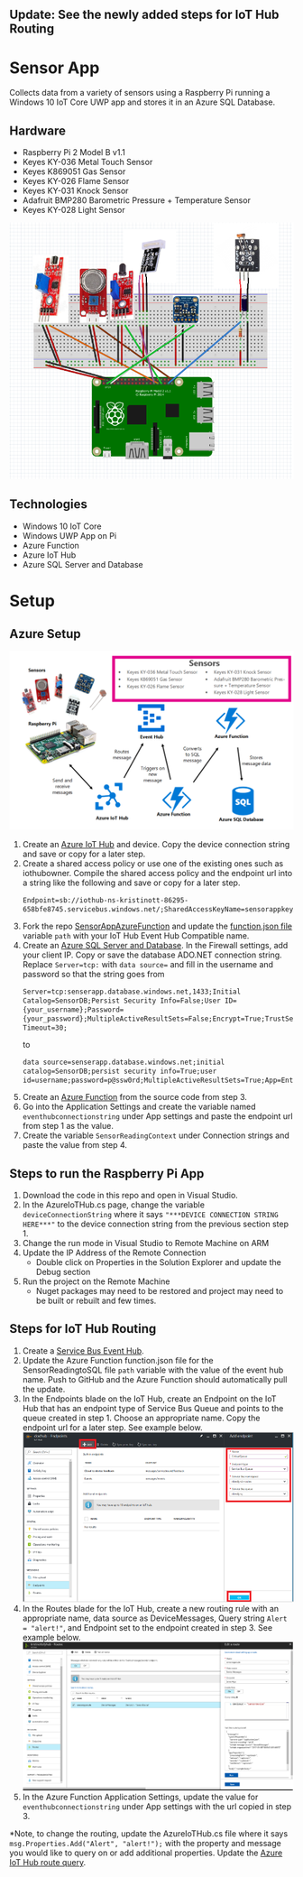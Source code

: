 ## **Update: See the newly added steps for IoT Hub Routing**

# Sensor App
Collects data from a variety of sensors using a Raspberry Pi running a Windows 10 IoT Core UWP app and stores it in an Azure SQL Database. 

## Hardware
- Raspberry Pi 2 Model B v1.1
- Keyes KY-036 Metal Touch Sensor
- Keyes K869051 Gas Sensor
- Keyes KY-026 Flame Sensor
- Keyes KY-031 Knock Sensor
- Adafruit BMP280 Barometric Pressure + Temperature Sensor
- Keyes KY-028 Light Sensor

![raspberry pi setup](images/raspberry-pi-setup.png)

## Technologies
- Windows 10 IoT Core
- Windows UWP App on Pi
- Azure Function
- Azure IoT Hub
- Azure SQL Server and Database

# Setup

## Azure Setup
![architecture](images/sensor-app-architecture.png)

1. Create an [Azure IoT Hub](https://docs.microsoft.com/en-us/azure/iot-hub/iot-hub-create-through-portal) and device. Copy the device connection string and save or copy for a later step.
2. Create a shared access policy or use one of the existing ones such as iothubowner. Compile the shared access policy and the endpoint url into a string like the following and save or copy for a later step.
    ```
    Endpoint=sb://iothub-ns-kristinott-86295-658bfe8745.servicebus.windows.net/;SharedAccessKeyName=sensorappkeyname;SharedAccessKey=superlongkey1234567901234567890=
    ```
3. Fork the repo [SensorAppAzureFunction](https://github.com/kottofy/SensorAppAzureFunction) 
and update the [function.json file](https://github.com/kottofy/SensorAppAzureFunction/blob/master/SensorReadingtoSQL/function.json) variable `path` with your IoT Hub Event Hub Compatible name.
4. Create an [Azure SQL Server and Database](https://docs.microsoft.com/en-us/azure/sql-database/sql-database-get-started-portal). In the Firewall settings, add your client IP. Copy or save the database ADO.NET connection string. Replace `Server=tcp:` with `data source=` and fill in the username and password so that the string goes from
    ```
    Server=tcp:senserapp.database.windows.net,1433;Initial Catalog=SensorDB;Persist Security Info=False;User ID={your_username};Password={your_password};MultipleActiveResultSets=False;Encrypt=True;TrustServerCertificate=False;Connection Timeout=30;
    ```
    to
     ```
    data source=senserapp.database.windows.net;initial catalog=SensorDB;persist security info=True;user id=username;password=p@ssw0rd;MultipleActiveResultSets=True;App=EntityFramework
    ```
5. Create an [Azure Function](https://docs.microsoft.com/en-us/azure/azure-functions/functions-continuous-deployment) from the source code from step 3. 
6. Go into the Application Settings and create the variable named `eventhubconnectionstring` under App settings and paste the endpoint url from step 1 as the value. 
7. Create the variable `SensorReadingContext` under Connection strings and paste the value from step 4.


## Steps to run the Raspberry Pi App
1. Download the code in this repo and open in Visual Studio. 
2. In the AzureIoTHub.cs page, change the variable `deviceConnectionString` where it says `"***DEVICE CONNECTION STRING HERE***"` to the device connection string from the previous section step 1.
3. Change the run mode in Visual Studio to Remote Machine on ARM
4. Update the IP Address of the Remote Connection
    * Double click on Properties in the Solution Explorer and update the Debug section
5. Run the project on the Remote Machine
    * Nuget packages may need to be restored and project may need to be built or rebuilt and few times.

## Steps for IoT Hub Routing
1. Create a [Service Bus Event Hub](https://docs.microsoft.com/en-us/azure/event-hubs/event-hubs-create).
2. Update the Azure Function function.json file for the SensorReadingtoSQL file `path` variable with the value of the event hub name. Push to GitHub and the Azure Function should automatically pull the update.
3. In the Endpoints blade on the IoT Hub, create an Endpoint on the IoT Hub that has an endpoint type of Service Bus Queue and points to the queue created in step 1. Choose an appropriate name. Copy the endpoint url for a later step. See example below.
    ![endpoint creation](images/endpoint-creation.png)
4. In the Routes blade for the IoT Hub, create a new routing rule with an appropriate name, data source as DeviceMessages, Query string `Alert = "alert!"`, and Endpoint set to the endpoint created in step 3. See example below.
    ![route creation](images/route-creation.png)
5. In the Azure Function Application Settings, update the value for `eventhubconnectionstring` under App settings with the url copied in step 3.

*Note, to change the routing, update the AzureIoTHub.cs file where it says `msg.Properties.Add("Alert", "alert!");` with the property and message you would like to query on or add additional properties. Update the [Azure IoT Hub route query](https://docs.microsoft.com/en-us/azure/iot-hub/iot-hub-devguide-query-language).